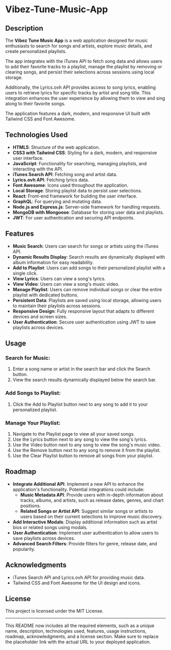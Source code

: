 # Vibez-Tune-Music-App

## Description

The **Vibez Tune Music App** is a web application designed for music enthusiasts to search for songs and artists, explore music details, and create personalized playlists.

The app integrates with the iTunes API to fetch song data and allows users to add their favorite tracks to a playlist, manage the playlist by removing or clearing songs, and persist their selections across sessions using local storage.

Additionally, the Lyrics.ovh API provides access to song lyrics, enabling users to retrieve lyrics for specific tracks by artist and song title. This integration enhances the user experience by allowing them to view and sing along to their favorite songs.

The application features a dark, modern, and responsive UI built with Tailwind CSS and Font Awesome.

## Technologies Used

- **HTML5**: Structure of the web application.
- **CSS3 with Tailwind CSS**: Styling for a dark, modern, and responsive user interface.
- **JavaScript**: Functionality for searching, managing playlists, and interacting with the API.
- **iTunes Search API**: Fetching song and artist data.
- **Lyrics.ovh API**: Fetching lyrics data.
- **Font Awesome**: Icons used throughout the application.
- **Local Storage**: Storing playlist data to persist user selections.
- **React**: Front-end framework for building the user interface.
- **GraphQL**: For querying and mutating data.
- **Node.js and Express.js**: Server-side framework for handling requests.
- **MongoDB with Mongoose**: Database for storing user data and playlists.
- **JWT**: For user authentication and securing API endpoints.

## Features

- **Music Search**: Users can search for songs or artists using the iTunes API.
- **Dynamic Results Display**: Search results are dynamically displayed with album information for easy readability.
- **Add to Playlist**: Users can add songs to their personalized playlist with a single click.
- **View Lyrics**: Users can view a song's lyrics.
- **View Video**: Users can view a song's music video.
- **Manage Playlist**: Users can remove individual songs or clear the entire playlist with dedicated buttons.
- **Persistent Data**: Playlists are saved using local storage, allowing users to maintain their playlists across sessions.
- **Responsive Design**: Fully responsive layout that adapts to different devices and screen sizes.
- **User Authentication**: Secure user authentication using JWT to save playlists across devices.

## Usage

### Search for Music:

1. Enter a song name or artist in the search bar and click the Search button.
2. View the search results dynamically displayed below the search bar.

### Add Songs to Playlist:

1. Click the Add to Playlist button next to any song to add it to your personalized playlist.

### Manage Your Playlist:

1. Navigate to the Playlist page to view all your saved songs.
2. Use the Lyrics button next to any song to view the song's lyrics.
3. Use the Video button next to any song to view the song's music video.
4. Use the Remove button next to any song to remove it from the playlist.
5. Use the Clear Playlist button to remove all songs from your playlist.

## Roadmap

- **Integrate Additional API**: Implement a new API to enhance the application's functionality. Potential integrations could include:
  - **Music Metadata API**: Provide users with in-depth information about tracks, albums, and artists, such as release dates, genres, and chart positions.
  - **Related Songs or Artist API**: Suggest similar songs or artists to users based on their current selections to improve music discovery.
- **Add Interactive Modals**: Display additional information such as artist bios or related songs using modals.
- **User Authentication**: Implement user authentication to allow users to save playlists across devices.
- **Advanced Search Filters**: Provide filters for genre, release date, and popularity.

## Acknowledgments

- iTunes Search API and Lyrics.ovh API for providing music data.
- Tailwind CSS and Font Awesome for the UI design and icons.

## License

This project is licensed under the MIT License.

---

This README now includes all the required elements, such as a unique name, description, technologies used, features, usage instructions, roadmap, acknowledgments, and a license section. Make sure to replace the placeholder link with the actual URL to your deployed application.
